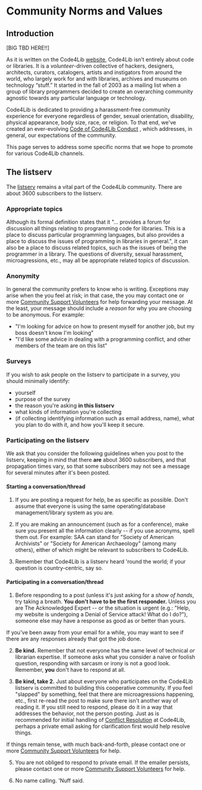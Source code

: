 Community Norms and Values
==========================

## Introduction

[BIG TBD HERE!!]

As it is written on the Code4Lib [website](https://code4lib.org/about/), Code4Lib isn’t entirely about code or libraries. It is a *volunteer*-driven collective of hackers, designers, architects, curators, catalogers, artists and instigators from around the world, who largely work for and with libraries, archives and museums on technology “stuff.” It started in the fall of 2003 as a mailing list when a group of library programmers decided to create an overarching community agnostic towards any particular language or technology.

Code4Lib is dedicated to providing a harassment-free community experience for everyone regardless of gender, sexual orientation, disability, physical appearance, body size, race, or religion. To that end, we've created an ever-evolving [Code of Code4Lib Conduct](code_of_conduct.md) , which addresses, in general, our expectations of the community.

This page serves to address some specific norms that we hope to promote for various Code4Lib channels.

## The listserv

The [listserv](https://lists.clir.org/cgi-bin/wa?A0=CODE4LIB) remains a vital part of the Code4Lib community.  There are about 3600 subscribers to the listserv.

### Appropriate topics

Although its formal definition states that it "... provides a forum for discussion all things relating to programming code for libraries. This is a place to discuss particular programming languages, but also provides a place to discuss the issues of programming in libraries in general.", it can also be a place to discuss related topics, such as the issues of being the programmer in a library. The questions of  diversity, sexual harassment, microagressions, etc., may all be appropriate related topics of discussion.

### Anonymity

In general the community prefers to know who is writing. Exceptions may arise when the you feel at risk; in that case, the you may contact one or more [Community Support Volunteers](css_volunteers.md) for help forwarding your message.  At the least, your message should include a *reason* for why you are choosing to be anonymous. For example:

* "I'm looking for advice on how to present myself for another job, but my boss doesn't know I'm looking"
* "I'd like some advice in dealing with a programming
conflict, and other members of the team are on this list"

### Surveys

If you wish to ask people on the listserv to participate in a survey, you should minimally identify:

* yourself
* purpose of the survey
* the reason you're asking **in this listserv**
* what kinds of information you're collecting
* (if collecting identifying information such as email address, name), what you plan to do with it, and how you'll keep it secure.


### Participating on the listserv 

We ask that you consider the following guidelines when you post to the listserv, keeping in mind that there **are** about 3600 subscribers, and that propagation times vary, so that some subscribers may not see a message for several minutes after it's been posted.

#### Starting a conversation/thread

1. If you are posting a request for help, be as specific as possible.  Don't assume that everyone is using the same operating/database management/library system as you are.

2. If you are making an announcement (such as for a conference), make sure you present all the information clearly -- if you use acronyms, spell them out. For example: SAA can stand for "Society of American Archivists" or "Society for American Archaeology" (among many others), either of which might be relevant to subscribers to Code4Lib.

3. Remember that Code4Lib is a listserv heard 'round the world; if your question is country-centric, say so.

#### Participating in a conversation/thread

1. Before responding to a post  (unless it's just asking for a *show of hands*, try taking a breath. **You don't have to be the first responder.**  Unless you are The Acknowledged Expert -- or the situation is urgent (e.g.: "Help, my website is undergoing a Denial of Service attack! What do I do?"), someone else may have a response as good as or better than yours.

  If you've been away from your email for a while, you may want to see if there are any responses already that got the job done.

2. **Be kind.**  Remember that not everyone has the same level of technical *or* librarian expertise.  If someone asks what you consider a naive or foolish question, responding with sarcasm or irony is not a good look. Remember, **you** don't have to respond at all.

4. **Be kind, take 2.** Just about everyone who participates on the Code4Lib listserv is committed to building this cooperative community.  If you feel "slapped" by something, feel that there are microagressions happening, etc., first re-read the post to make sure there isn't another way of reading it.  If you still need to respond, please do it in a way that addresses the behavior, not the person posting.  Just as is recommended for initial handling of [Conflict Resolution](<https://github.com/code4lib/code-of-conduct/blob/master/code_of_conduct.md#conflict-resolution>) at Code4Lib, perhaps a private email asking for clarification first would help resolve things. 

  If things remain tense, with much back-and-forth, please contact one or more [Community Support Volunteers](css_volunteers.md) for help.


5. You are not obliged to respond to private email.  If the emailer persists, please contact one or more [Community Support Volunteers](css_volunteers.md) for help.

6. No name calling.  'Nuff said.





